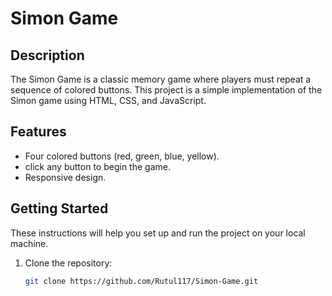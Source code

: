 # Simon Game

## Description

The Simon Game is a classic memory game where players must repeat a sequence of colored buttons. This project is a simple implementation of the Simon game using HTML, CSS, and JavaScript.


## Features

- Four colored buttons (red, green, blue, yellow).
- click any button to begin the game.
- Responsive design.

## Getting Started

These instructions will help you set up and run the project on your local machine.

1. Clone the repository:

   ```bash
   git clone https://github.com/Rutul117/Simon-Game.git
   
